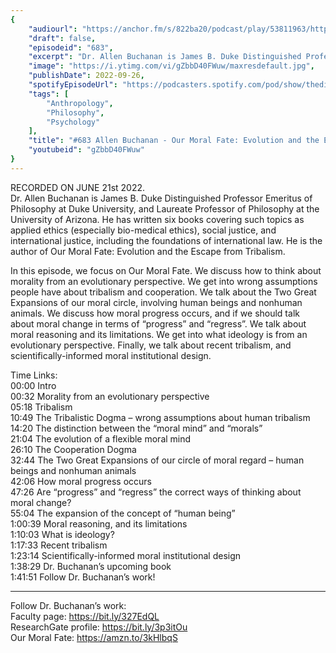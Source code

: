 ```yaml
---
{
	"audiourl": "https://anchor.fm/s/822ba20/podcast/play/53811963/https%3A%2F%2Fd3ctxlq1ktw2nl.cloudfront.net%2Fstaging%2F2022-5-21%2F96ccbb2a-0fcc-3c12-a4fb-43c505102754.m4a",
	"draft": false,
	"episodeid": "683",
	"excerpt": "Dr. Allen Buchanan is James B. Duke Distinguished Professor Emeritus of Philosophy at Duke University, and Laureate Professor of Philosophy at the University of Arizona. He has written six books covering such topics as applied ethics (especially bio-medical ethics), social justice, and international justice, including the foundations of international law. He is the author of Our Moral Fate: Evolution and the Escape from Tribalism.",
	"image": "https://i.ytimg.com/vi/gZbbD40FWuw/maxresdefault.jpg",
	"publishDate": 2022-09-26,
	"spotifyEpisodeUrl": "https://podcasters.spotify.com/pod/show/thedissenter/episodes/683-Allen-Buchanan---Our-Moral-Fate-Evolution-and-the-Escape-from-Tribalism-e1k8n9r",
	"tags": [
		"Anthropology",
		"Philosophy",
		"Psychology"
	],
	"title": "#683 Allen Buchanan - Our Moral Fate: Evolution and the Escape from Tribalism",
	"youtubeid": "gZbbD40FWuw"
}
---
```

RECORDED ON JUNE 21st 2022.  
Dr. Allen Buchanan is James B. Duke Distinguished Professor Emeritus of Philosophy at Duke University, and Laureate Professor of Philosophy at the University of Arizona. He has written six books covering such topics as applied ethics (especially bio-medical ethics), social justice, and international justice, including the foundations of international law. He is the author of Our Moral Fate: Evolution and the Escape from Tribalism.

In this episode, we focus on Our Moral Fate.  We discuss how to think about morality from an evolutionary perspective. We get into wrong assumptions people have about tribalism and cooperation. We talk about the Two Great Expansions of our moral circle, involving human beings and nonhuman animals. We discuss how moral progress occurs, and if we should talk about moral change in terms of “progress” and “regress”. We talk about moral reasoning and its limitations. We get into what ideology is from an evolutionary perspective. Finally, we talk about recent tribalism, and scientifically-informed moral institutional design.

Time Links:  
<time>00:00</time> Intro  
<time>00:32</time> Morality from an evolutionary perspective  
<time>05:18</time> Tribalism  
<time>10:49</time> The Tribalistic Dogma – wrong assumptions about human tribalism  
<time>14:20</time> The distinction between the “moral mind” and “morals”  
<time>21:04</time> The evolution of a flexible moral mind  
<time>26:10</time> The Cooperation Dogma  
<time>32:44</time> The Two Great Expansions of our circle of moral regard – human beings and nonhuman animals  
<time>42:06</time> How moral progress occurs  
<time>47:26</time> Are “progress” and “regress” the correct ways of thinking about moral change?  
<time>55:04</time> The expansion of the concept of “human being”  
<time>1:00:39</time> Moral reasoning, and its limitations  
<time>1:10:03</time> What is ideology?  
<time>1:17:33</time> Recent tribalism  
<time>1:23:14</time> Scientifically-informed moral institutional design  
<time>1:38:29</time> Dr. Buchanan’s upcoming book  
<time>1:41:51</time> Follow Dr. Buchanan’s work!

---

Follow Dr. Buchanan’s work:  
Faculty page: https://bit.ly/327EdQL  
ResearchGate profile: https://bit.ly/3p3itOu  
Our Moral Fate: https://amzn.to/3kHlbqS

